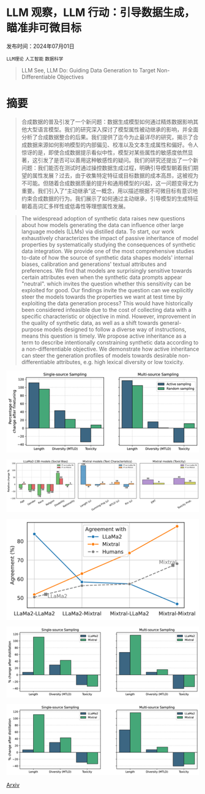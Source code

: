 # LLM 观察，LLM 行动：引导数据生成，瞄准非可微目标

发布时间：2024年07月01日

`LLM理论` `人工智能` `数据科学`

> LLM See, LLM Do: Guiding Data Generation to Target Non-Differentiable Objectives

# 摘要

> 合成数据的普及引发了一个新问题：数据生成模型如何通过精炼数据影响其他大型语言模型。我们的研究深入探讨了模型属性被动继承的影响，并全面分析了合成数据整合的后果。我们提供了迄今为止最详尽的研究，揭示了合成数据来源如何影响模型的内部偏见、校准以及文本生成属性和偏好。令人惊讶的是，即使合成数据提示看似中性，模型对某些属性的敏感度依然显著，这引发了是否可以善用这种敏感性的疑问。我们的研究还提出了一个新问题：我们能否在测试时通过操控数据生成过程，明确引导模型朝着我们期望的属性发展？过去，由于收集特定特征或目标数据的成本高昂，这被视为不可能。但随着合成数据质量的提升和通用模型的兴起，这一问题变得尤为重要。我们引入了“主动继承”这一概念，用以描述根据不可微目标有意识地约束合成数据的行为。我们展示了如何通过主动继承，引导模型的生成特征朝着高词汇多样性或低毒性等理想属性发展。

> The widespread adoption of synthetic data raises new questions about how models generating the data can influence other large language models (LLMs) via distilled data. To start, our work exhaustively characterizes the impact of passive inheritance of model properties by systematically studying the consequences of synthetic data integration. We provide one of the most comprehensive studies to-date of how the source of synthetic data shapes models' internal biases, calibration and generations' textual attributes and preferences. We find that models are surprisingly sensitive towards certain attributes even when the synthetic data prompts appear "neutral". which invites the question whether this sensitivity can be exploited for good.
  Our findings invite the question can we explicitly steer the models towards the properties we want at test time by exploiting the data generation process? This would have historically been considered infeasible due to the cost of collecting data with a specific characteristic or objective in mind. However, improvement in the quality of synthetic data, as well as a shift towards general-purpose models designed to follow a diverse way of instructions, means this question is timely. We propose active inheritance as a term to describe intentionally constraining synthetic data according to a non-differentiable objective. We demonstrate how active inheritance can steer the generation profiles of models towards desirable non-differentiable attributes, e.g. high lexical diversity or low toxicity.

![LLM 观察，LLM 行动：引导数据生成，瞄准非可微目标](../../../paper_images/2407.01490/x1.png)

![LLM 观察，LLM 行动：引导数据生成，瞄准非可微目标](../../../paper_images/2407.01490/x2.png)

![LLM 观察，LLM 行动：引导数据生成，瞄准非可微目标](../../../paper_images/2407.01490/x3.png)

![LLM 观察，LLM 行动：引导数据生成，瞄准非可微目标](../../../paper_images/2407.01490/x4.png)

![LLM 观察，LLM 行动：引导数据生成，瞄准非可微目标](../../../paper_images/2407.01490/x5.png)

[Arxiv](https://arxiv.org/abs/2407.01490)